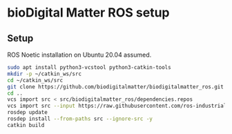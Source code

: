 # bioDigital Matter ROS setup

## Setup

ROS Noetic installation on Ubuntu 20.04 assumed.

```sh
sudo apt install python3-vcstool python3-catkin-tools
mkdir -p ~/catkin_ws/src
cd ~/catkin_ws/src
git clone https://github.com/biodigitalmatter/biodigitalmatter_ros.git
cd ..
vcs import src < src/biodigitalmatter_ros/dependencies.repos
vcs import src --input https://raw.githubusercontent.com/ros-industrial/abb_robot_driver/0f0424ea4a857adffa99c6fccafa9ef5329772e8/pkgs.repos
rosdep update
rosdep install --from-paths src --ignore-src -y
catkin build
```

